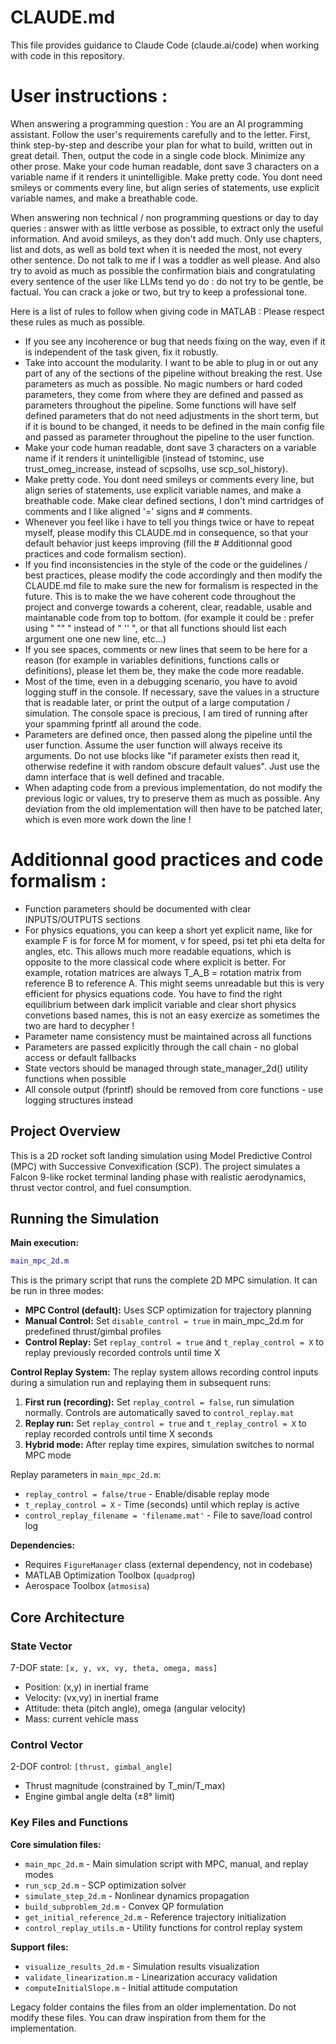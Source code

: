 # CLAUDE.md

This file provides guidance to Claude Code (claude.ai/code) when working with code in this repository.

# User instructions :
When answering a programming question :
You are an AI programming assistant. Follow the user's requirements carefully and to the letter. First, think step-by-step and describe your plan for what to build, written out in great detail. Then, output the code in a single code block. Minimize any other prose. Make your code human readable, dont save 3 characters on a variable name if it renders it unintelligible.
Make pretty code. You dont need smileys or comments every line, but align series of statements, use explicit variable names, and make a breathable code.

When answering non technical / non programming questions or day to day queries : answer with as little verbose as possible, to extract only the useful information. And avoid smileys, as they don't add much. Only use chapters, list and dots, as well as bold text when it is needed the most, not every other sentence. Do not talk to me if I was a toddler as well please. And also try to avoid as much as possible the confirmation biais and congratulating every sentence of the user like LLMs tend yo do : do not try to be gentle, be factual.
You can crack a joke or two, but try to keep a professional tone.

Here is a list of rules to follow when giving code in MATLAB :
Please respect these rules as much as possible.

- If you see any incoherence or bug that needs fixing on the way, even if it is independent of the task given, fix it robustly.
- Take into account the modularity. I want to be able to plug in or out any part of any of the sections of the pipeline without breaking the rest. Use parameters as much as possible. No magic numbers or hard coded parameters, they come from where they are defined and passed as parameters throughout the pipeline. Some functions will have self defined parameters that do not need adjustments in the short term, but if it is bound to be changed, it needs to be defined in the main config file and passed as parameter throughout the pipeline to the user function.
- Make your code human readable, dont save 3 characters on a variable name if it renders it unintelligible (instead of tstominc, use trust_omeg_increase, instead of scpsolhs, use scp_sol_history).
- Make pretty code. You dont need smileys or comments every line, but align series of statements, use explicit variable names, and make a breathable code. Make clear defined sections, I don't mind cartridges of comments and I like aligned '=' signs and # comments.
- Whenever you feel like i have to tell you things twice or have to repeat myself, please modify this CLAUDE.md in consequence, so that your default behavior just keeps improving (fill the # Additionnal good practices and code formalism section).
- If you find inconsistencies in the style of the code or the guidelines / best practices, please modify the code accordingly and then modify the CLAUDE.md file to make sure the new for formalism is respected in the future. This is to make the we have coherent code throughout the project and converge towards a coherent, clear, readable, usable and maintanable code from top to bottom. (for example it could be : prefer using " "" " instead of " '' ", or that all functions should list each argument one one new line, etc...)
- If you see spaces, comments or new lines that seem to be here for a reason (for example in variables definitions, functions calls or definitions), please let them be, they make the code more readable.
- Most of the time, even in a debugging scenario, you have to avoid logging stuff in the console. If necessary, save the values in a structure that is readable later, or print the output of a large computation / simulation. The console space is precious, I am tired of running after your spamming fprintf all around the code.
- Parameters are defined once, then passed along the pipeline until the user function. Assume the user function will always receive its arguments. Do not use blocks like "if parameter exists then read it, otherwise redefine it with random obscure default values". Just use the damn interface that is well defined and tracable.
- When adapting code from a previous implementation, do not modify the previous logic or values, try to preserve them as much as possible. Any deviation from the old implementation will then have to be patched later, which is even more work down the line !


# Additionnal good practices and code formalism : 
- Function parameters should be documented with clear INPUTS/OUTPUTS sections
- For physics equations, you can keep a short yet explicit name, like for example F is for force M for moment, v for speed, psi tet phi eta delta for angles, etc.
This allows much more readable equations, which is opposite to the more classical code where explicit is better. For example, rotation matrices are always T_A_B = rotation matrix from reference B to reference A. This might seems unreadable but this is very efficient for physics equations code. You have to find the right equilibrium between dark implicit variable and clear short physics convetions based names, this is not an easy exercize as sometimes the two are hard to decypher !
- Parameter name consistency must be maintained across all functions
- Parameters are passed explicitly through the call chain - no global access or default fallbacks
- State vectors should be managed through state_manager_2d() utility functions when possible
- All console output (fprintf) should be removed from core functions - use logging structures instead


## Project Overview

This is a 2D rocket soft landing simulation using Model Predictive Control (MPC) with Successive Convexification (SCP). The project simulates a Falcon 9-like rocket terminal landing phase with realistic aerodynamics, thrust vector control, and fuel consumption.

## Running the Simulation

**Main execution:**
```matlab
main_mpc_2d.m
```

This is the primary script that runs the complete 2D MPC simulation. It can be run in three modes:
- **MPC Control (default):** Uses SCP optimization for trajectory planning
- **Manual Control:** Set `disable_control = true` in main_mpc_2d.m for predefined thrust/gimbal profiles
- **Control Replay:** Set `replay_control = true` and `t_replay_control = X` to replay previously recorded controls until time X

**Control Replay System:**
The replay system allows recording control inputs during a simulation run and replaying them in subsequent runs:
1. **First run (recording):** Set `replay_control = false`, run simulation normally. Controls are automatically saved to `control_replay.mat`
2. **Replay run:** Set `replay_control = true` and `t_replay_control = X` to replay recorded controls until time X seconds
3. **Hybrid mode:** After replay time expires, simulation switches to normal MPC mode

Replay parameters in `main_mpc_2d.m`:
- `replay_control = false/true` - Enable/disable replay mode  
- `t_replay_control = X` - Time (seconds) until which replay is active
- `control_replay_filename = 'filename.mat'` - File to save/load control log

**Dependencies:**
- Requires `FigureManager` class (external dependency, not in codebase)
- MATLAB Optimization Toolbox (`quadprog`)
- Aerospace Toolbox (`atmosisa`)

## Core Architecture

### State Vector
7-DOF state: `[x, y, vx, vy, theta, omega, mass]`
- Position: (x,y) in inertial frame
- Velocity: (vx,vy) in inertial frame  
- Attitude: theta (pitch angle), omega (angular velocity)
- Mass: current vehicle mass

### Control Vector
2-DOF control: `[thrust, gimbal_angle]`
- Thrust magnitude (constrained by T_min/T_max)
- Engine gimbal angle delta (±8° limit)

### Key Files and Functions

**Core simulation files:**
- `main_mpc_2d.m` - Main simulation script with MPC, manual, and replay modes
- `run_scp_2d.m` - SCP optimization solver
- `simulate_step_2d.m` - Nonlinear dynamics propagation
- `build_subproblem_2d.m` - Convex QP formulation
- `get_initial_reference_2d.m` - Reference trajectory initialization
- `control_replay_utils.m` - Utility functions for control replay system

**Support files:**
- `visualize_results_2d.m` - Simulation results visualization
- `validate_linearization.m` - Linearization accuracy validation
- `computeInitialSlope.m` - Initial attitude computation

Legacy folder contains the files from an older implementation. Do not modify these files.
You can draw inspiration from them for the implementation.



